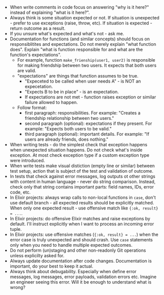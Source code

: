 - When write comments in code focus on answering "why is it here?" instead of explaining "what is it here?".
- Always think is some situation expected or not. If situation is unexpected - prefer to use exceptions (raise, throw, etc). If situation is expected - return outcome as a result.
- If you unsure what's expected and what's not - ask me.
- Documentation for functions (and similar concepts) should focus on responsiblitites and expectations. Do not merely explain "what function does". Explain "what is function responsible for and what are the function's expectations".
    - For example, function `make_frienship(user1, user2)` is responsible for making friendship between two users. It expects that both users are valid.
    - "expectations" are things that function assumes to be true.
        - "Expeceted to be called when user needs A" - is NOT an expecetation.
        - "Expects B to be in place" - is an expectation.
        - If expectations are not met - function raises exception or similar failure allowed to happen.
    - Follow format:
        - first paragraph: responsibilities. For example: "Creates a friendship relationship between two users."
        - second paragraph (optional): expectations if they present. For example: "Expects both users to be valid."
        - third paragraph (optional): important details. For example: "If users are already friends, does nothing."
- When writing tests - do the simplest check that exception happens when unexpected situation happens. Do not check what's inside exception. At most check exception type if a custom exception type were introduced.
- When write tests make visual distiction (empty line or similar) between test setup, action that is subject of the test and validation of outcome.
- In tests that check against error messages, log outputs ot other strings with content in human language - never do string comparison. Instead, check only that string contains important parts: field names, IDs, error code, etc.
- In Elixir projects: always wrap calls to non-local functions in `case`, don't use default branch - all expected results should be explicitly matched. When only one expected result - use offensive match like `{:ok, result} = ...`.
- In Elixir projects: do offensive Elixir matches and raise exceptions by default. I'll instruct explicitly when I want to process an incoming error tuple.
- In Elixir projects: use offensive matches (`{:ok, result} = ...`) when the error case is truly unexpected and should crash. Use `case` statements only when you need to handle multiple expected outcomes.
- Do not perform (un)staging and other non-readonly Git operations unless explicilty asked for.
- Always update documentation after code changes. Documentation is important, do your best to keep it actual.
- Always think about debugability. Especially when define error messages, log messages, error payloads, validation errors etc. Imagine an engineer seeing this error. Will it be enough to understand what is wrong?